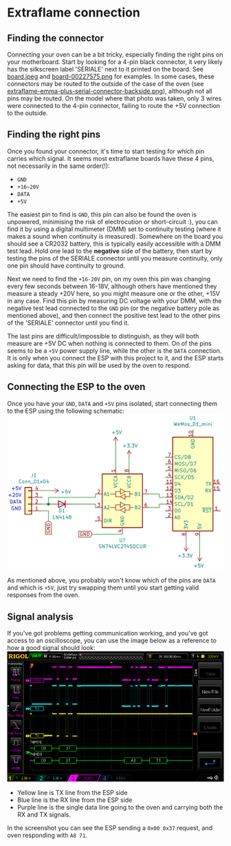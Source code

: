 # Extraflame connection

## Finding the connector

Connecting your oven can be a bit tricky, especially finding the right pins on your motherboard. Start by looking for a 4-pin black connector, it very likely has the silkscreen label 'SERIALE' next to it printed on the board. See [board.jpeg](./images/board.jpeg) and [board-00227575.png](./images/board-00227575.png) for examples.
In some cases, these connectors may be routed to the outside of the case of the oven (see [extraflame-emma-plus-serial-connector-backside.png](./images/extraflame-emma-plus-serial-connector-backside.png)), although not all pins may be routed. On the model where that photo was taken, only 3 wires were connected to the 4-pin connector, failing to route the +5V connection to the outside.

## Finding the right pins

Once you found your connector, it's time to start testing for which pin carries which signal. It seems most extraflame boards have these 4 pins, not necessarily in the same order(!):

- `GND`
- `+16~20V`
- `DATA`
- `+5V`

The easiest pin to find is `GND`, this pin can also be found the oven is unpowered, minimising the risk of electrocution or short-circuit :), you can find it by using a digital multimeter (DMM) set to continuity testing (where it makes a sound when continuity is measured). Somewhere on the board you should see a CR2032 battery, this is typically easily accessible with a DMM test lead. Hold one lead to the **negative** side of the battery, then start by testing the pins of the SERIALE connector until you measure continuity, only one pin should have continuity to ground.

Next we need to find the `+16-20V` pin, on my oven this pin was changing every few seconds between 16-18V, although others have mentioned they measure a steady +20V here, so you might measure one or the other, +15V in any case. Find this pin by measuring DC voltage with your DMM, with the negative test lead connected to the `GND` pin (or the negative battery pole as mentioned above), and then connect the positive test lead to the other pins of the 'SERIALE' connector until you find it.

The last pins are difficult/impossible to distinguish, as they will both measure are +5V DC when nothing is connected to them. On of the pins seems to be a `+5V` power supply line, while the other is the `DATA` connection. It is only when you connect the ESP with this project to it, and the ESP starts asking for data, that this pin will be used by the oven to respond.

## Connecting the ESP to the oven

Once you have your `GND`, `DATA` and `+5V` pins isolated, start connecting them to the ESP using the following schematic:
![ESP8266 schematic](./images/schematic-esp8266.png "ESP8266 schematic")

As mentioned above, you probably won't know which of the pins are `DATA` and which is `+5V`, just try swapping them until you start getting valid responses from the oven.

## Signal analysis

If you've got problems getting communication working, and you've got access to an oscilloscope, you can use the image below as a reference to how a good signal should look:
![Good signal](./images/signal-good.png)

- Yellow line is TX line from the ESP side
- Blue line is the RX line from the ESP side
- Purple line is the single data line going to the oven and carrying both the RX and TX signals.

In the screenshot you can see the ESP sending a `0x00 0x37` request, and oven responding with `A8 71`.
